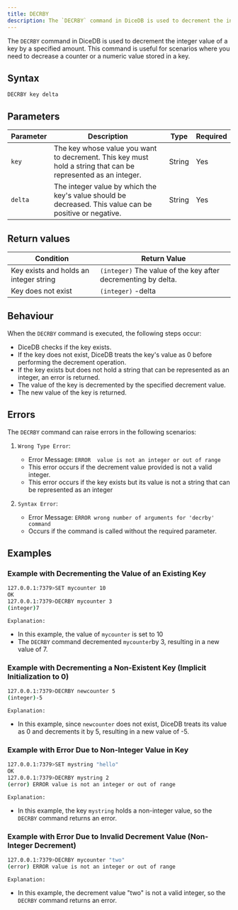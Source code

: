 ```yaml
---
title: DECRBY
description: The `DECRBY` command in DiceDB is used to decrement the integer value of a key by a specified amount. This command is useful for scenarios where you need to decrease a counter or a numeric value stored in a key.
---
```


The `DECRBY` command in DiceDB is used to decrement the integer value of a key by a specified amount. This command is useful for scenarios where you need to decrease a counter or a numeric value stored in a key.

## Syntax

```
DECRBY key delta
```

## Parameters

| Parameter | Description                                                                                                   | Type    | Required |
|-----------|---------------------------------------------------------------------------------------------------------------|---------|----------|
| `key`     | The key whose value you want to decrement. This key must hold a string that can be represented as an integer. | String  | Yes      |
|`delta`    | The integer value by which the key's value should be decreased. This value can be positive or negative.       | String  | Yes      |


## Return values

| Condition                                        | Return Value                                                     |
|--------------------------------------------------|------------------------------------------------------------------|
| Key exists and holds an integer string           | `(integer)` The value of the key after decrementing by delta.    |
| Key does not exist                               | `(integer)` -delta                                               |


## Behaviour
When the `DECRBY` command is executed, the following steps occur:

-  DiceDB checks if the key exists.
-  If the key does not exist, DiceDB treats the key's value as 0 before performing the decrement operation.
-  If the key exists but does not hold a string that can be represented as an integer, an error is returned.
-  The value of the key is decremented by the specified decrement value.
-  The new value of the key is returned.
## Errors

The `DECRBY` command can raise errors in the following scenarios:

1. `Wrong Type Error`:

   - Error Message: `ERROR  value is not an integer or out of range`
   - This error occurs if the decrement value provided is not a valid integer.
   - This error occurs if the key exists but its value is not a string that can be represented as an integer

2. `Syntax Error`:

   - Error Message: `ERROR wrong number of arguments for 'decrby' command`
   - Occurs if the command is called without the required parameter.


## Examples

### Example with Decrementing the Value of an Existing Key


```bash
127.0.0.1:7379>SET mycounter 10
OK
127.0.0.1:7379>DECRBY mycounter 3
(integer)7
```
`Explanation:` 

- In this example, the value of `mycounter` is set to 10
- The `DECRBY` command decremented `mycounter`by 3, resulting in a new value of 7.

### Example with Decrementing a Non-Existent Key (Implicit Initialization to 0)

```bash
127.0.0.1:7379>DECRBY newcounter 5
(integer)-5
```
`Explanation:` 
- In this example, since `newcounter` does not exist, DiceDB treats its value as 0 and decrements it by 5, resulting in a new value of -5.
### Example with Error Due to Non-Integer Value in Key

```bash
127.0.0.1:7379>SET mystring "hello"
OK
127.0.0.1:7379>DECRBY mystring 2
(error) ERROR value is not an integer or out of range
```
`Explanation:` 
- In this example, the key `mystring` holds a non-integer value, so the `DECRBY` command returns an error.

### Example with Error Due to Invalid Decrement Value (Non-Integer Decrement)

```bash
127.0.0.1:7379>DECRBY mycounter "two"
(error) ERROR value is not an integer or out of range
```

`Explanation:` 
- In this example, the decrement value "two" is not a valid integer, so the `DECRBY` command returns an error.


